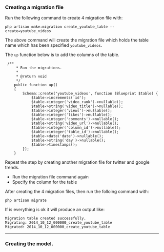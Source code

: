 ### Creating a migration file 

Run the following command to create 4 migration file with:

```
php artisan make:migration create_youtube_table --create=youtube_videos
```

The above command will create the migration file which holds the table name which has been specified `youtube_videos`.

The `up` function below is to add the columns of the table.

```
 /**
     * Run the migrations.
     *
     * @return void
     */
    public function up()
    {
        Schema::create('youtube_videos', function (Blueprint $table) {
            $table->increments('id');
            $table->integer('video_rank')->nullable();
            $table->string('video_title')->nullable();
            $table->integer('views')->nullable();
            $table->integer('likes')->nullable();
            $table->integer('comments')->nullable();
            $table->string('video_url')->nullable();
            $table->integer('column_id')->nullable();
            $table->integer('table_id')->nullable();
            $table->date('date')->nullable();
            $table->string('day')->nullable();
            $table->timestamps();
        });
    }
```

Repeat the step by creating another migration file for twitter and google trends. 
* Run the migration file command again
* Specify the column for the table


After creating the 4 migration files, then run the folloing command with:

```
php artisan migrate
```

If is everything is ok it will produce an output like:

```
Migration table created successfully.
Migrating: 2014_10_12_000000_create_youtube_table
Migrated: 2014_10_12_000000_create_youtube_table
```

---

### Creating the model.